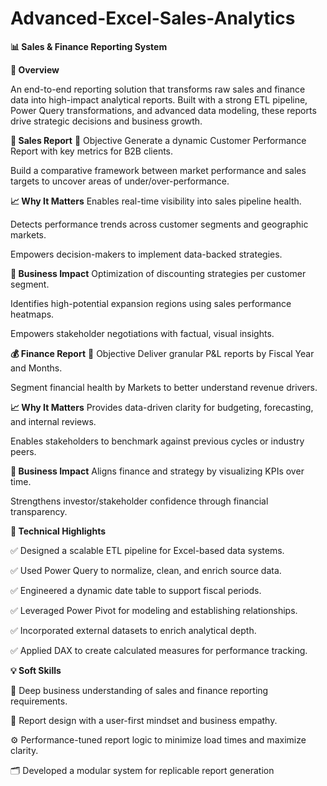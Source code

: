 # Advanced-Excel-Sales-Analytics

**📊 Sales & Finance Reporting System**

**🚀 Overview**

An end-to-end reporting solution that transforms raw sales and finance data into high-impact analytical reports. Built with a strong ETL pipeline, Power Query transformations, and advanced data modeling, these reports drive strategic decisions and business growth.


**🧾 Sales Report**
🎯 Objective
Generate a dynamic Customer Performance Report with key metrics for B2B clients.

Build a comparative framework between market performance and sales targets to uncover areas of under/over-performance.


**📈 Why It Matters**
Enables real-time visibility into sales pipeline health.

Detects performance trends across customer segments and geographic markets.

Empowers decision-makers to implement data-backed strategies.


**🧠 Business Impact**
Optimization of discounting strategies per customer segment.

Identifies high-potential expansion regions using sales performance heatmaps.

Empowers stakeholder negotiations with factual, visual insights.


**💰 Finance Report**
🎯 Objective
Deliver granular P&L reports by Fiscal Year and Months.

Segment financial health by Markets to better understand revenue drivers.


**📈 Why It Matters**
Provides data-driven clarity for budgeting, forecasting, and internal reviews.

Enables stakeholders to benchmark against previous cycles or industry peers.


**🧠 Business Impact**
Aligns finance and strategy by visualizing KPIs over time.

Strengthens investor/stakeholder confidence through financial transparency.


**🧠 Technical Highlights**

✅ Designed a scalable ETL pipeline for Excel-based data systems.

✅ Used Power Query to normalize, clean, and enrich source data.

✅ Engineered a dynamic date table to support fiscal periods.

✅ Leveraged Power Pivot for modeling and establishing relationships.

✅ Incorporated external datasets to enrich analytical depth.

✅ Applied DAX to create calculated measures for performance tracking.


**💡 Soft Skills**

🎯 Deep business understanding of sales and finance reporting requirements.

🧩 Report design with a user-first mindset and business empathy.

⚙️ Performance-tuned report logic to minimize load times and maximize clarity.

🗂️ Developed a modular system for replicable report generation
